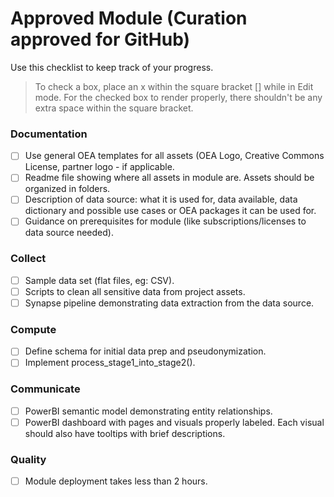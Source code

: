 # Approved Module (Curation approved for GitHub)
Use this checklist to keep track of your progress.

> To check a box, place an x within the square bracket [] while in Edit mode. For the checked box to render properly, there shouldn't be any extra space within the square bracket.

### Documentation
- [ ] Use general OEA templates for all assets (OEA Logo, Creative Commons License, partner logo - if applicable.
- [ ] Readme file showing where all assets in module are. Assets should be organized in folders.
- [ ] Description of data source: what it is used for, data available, data dictionary and possible use cases or OEA packages it can be used for.
- [ ] Guidance on prerequisites for module (like subscriptions/licenses to data source needed).

### Collect
- [ ] Sample data set (flat files, eg: CSV).
- [ ] Scripts to clean all sensitive data from project assets.
- [ ] Synapse pipeline demonstrating data extraction from the data source.

### Compute
- [ ] Define schema for initial data prep and pseudonymization.
- [ ] Implement process_stage1_into_stage2().

### Communicate
- [ ] PowerBI semantic model demonstrating entity relationships.
- [ ] PowerBI dashboard with pages and visuals properly labeled. Each visual should also have tooltips with brief descriptions.

### Quality
- [ ] Module deployment takes less than 2 hours.
